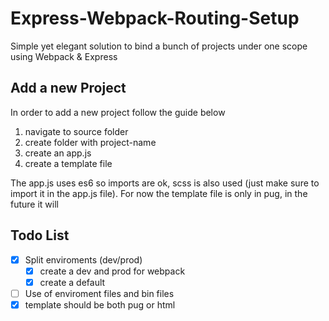 # Express-Webpack-Routing-Setup
Simple yet elegant solution to bind a bunch of projects under one scope using 
Webpack & Express 

## Add a new Project
In order to add a new project follow the guide below
1. navigate to source folder
2. create folder with project-name
3. create an app.js  
4. create a template file 

The app.js uses es6 so imports are ok, scss is also used (just make sure to import it in the app.js file).
For now the template file is only in pug, in the future it will 


## Todo List
- [x] Split enviroments (dev/prod)
  - [x] create a dev and prod for webpack
  - [x] create a default
- [ ] Use of enviroment files and bin files 
- [x] template should be both pug or html
